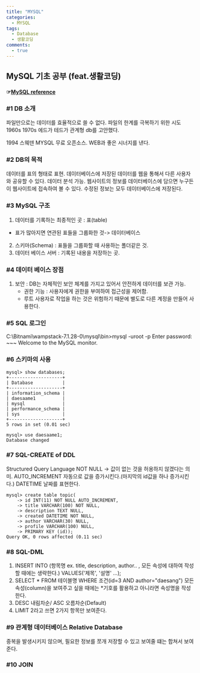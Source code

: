 ```yaml
---
title: "MYSQL"
categories:
  - MYSQL
tags:
  - Database
  - 생활코딩
comments:
  - true
---
```


## MySQL 기초 공부 (feat.생활코딩)

#### ☞[MySQL reference](https://dev.mysql.com/doc)


### #1 DB 소개
파일만으로는 데이터를 효율적으로 쓸 수 없다.
파일의 한계를 극복하기 위한 시도 1960s 
1970s 에드가 테드가 관계형 db를 고안했다.

1994 스웨덴 MYSQL 무료 오픈소스.
WEB과 좋은 시너지를 낸다.

### #2 DB의 목적
데이터를 표의 형태로 표현.
데이터베이스에 저장된 데이터를 웹을 통해서 다른 사용자와 공유할 수 있다.
데이터 분석 가능.
웹사이트의 정보를 데이터베이스에 담으면 누구든 이 웹사이트에 접속하여 볼 수 있다.
수정된 정보는 모두 데이터베이스에 저장된다.

### #3 MySQL 구조
1. 데이터를 기록하는 최종적인 곳 : 표(table)
- 표가 많아지면 연관된 표들을 그룹화한 것-> 데이터베이스
2. 스키마(Schema) : 표들을 그룹화할 때 사용하는 폴더같은 것.
3.  데이터 베이스 서버 : 기록된 내용을 저장하는 곳.

### #4 데이터 베이스 장점
1. 보안 : DB는 자체적인 보안 체계를 가지고 있어서 안전하게 데이터를 보관 가능.
   - 권한 기능 : 사용자에게 권한을 부여하여 접근성을 제어함.
   - 루트 사용자로 작업을 하는 것은 위험하기 때문에 별도로 다른 계정을 만들어 사용한다.

### #5 SQL 로그인
C:\Bitnami\wampstack-7.1.28-0\mysql\bin>mysql -uroot -p
Enter password: ~~~
Welcome to the MySQL monitor.

### #6 스키마의 사용

```
mysql> show databases;
+--------------------+
| Database           |
+--------------------+
| information_schema |
| daesaame1          |
| mysql              |
| performance_schema |
| sys                |
+--------------------+
5 rows in set (0.01 sec)

mysql> use daesaame1;
Database changed
```

### #7 SQL-CREATE of DDL
Structured Query Language
NOT NULL -> 값이 없는 것을 허용하지 않겠다는 의미.
AUTO_INCREMENT 자동으로 값을 증가시킨다.(마지막의 id값을 하나 증가시킨다.)
DATETIME 날짜를 표현한다.

```
mysql> create table topic(
    -> id INT(11) NOT NULL AUTO_INCREMENT,
    -> title VARCHAR(100) NOT NULL,
    -> description TEXT NULL,
    -> created DATETIME NOT NULL,
    -> author VARCHAR(30) NULL,
    -> profile VARCHAR(100) NULL,
    -> PRIMARY KEY (id));
Query OK, 0 rows affected (0.11 sec)
```

### #8 SQL-DML
1. INSERT INTO (항목명 ex. title, description, author.. , 모든 속성에 대하여 작성할 때에는 생략한다.) VALUES('제목', '설명' ...);
2. SELECT * FROM 테이블명 WHERE 조건(id=3 AND author="daesang") 모든 속성(column)을 보여주고 싶을 때에는 *기호를 활용하고 아니라면 속성명을 작성한다.
3. DESC 내림차순/ ASC 오름차순(Default)
4. LIMIT 2라고 쓰면 2가지 항목만 보여준다.

### #9 관계형 데이터베이스 Relative Database
중복을 발생시키지 않으며, 필요한 정보를 쪼개 저장할 수 있고 보여줄 떄는 합쳐서 보여준다.

### #10 JOIN


